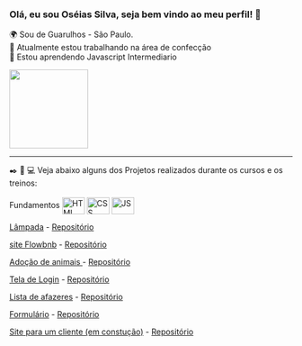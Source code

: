 ### Olá, eu sou Oséias Silva, seja bem vindo ao meu perfil! 👋

🌍  Sou de Guarulhos - São Paulo.<br>
🚀 Atualmente estou trabalhando na área de confecção <br>
🧠 Estou aprendendo Javascript Intermediario <br>

<img height="140em" src="https://camo.githubusercontent.com/acb4ad3659622203bf3dc21040a6b9e161bc90a965feb128e654ffc71ba18e0e/68747470733a2f2f6769746875622d726561646d652d73746174732e76657263656c2e6170702f6170692f746f702d6c616e67732f3f757365726e616d653d68656c656e612d4c756a616e2d476f6d6573266c61796f75743d636f6d70616374266c616e67735f636f756e743d37267468656d653d68696768636f6e7472617374" data-canonical-src="https://github-readme-stats.vercel.app/api/top-langs/?username=helena-Lujan-Gomes&amp;layout=compact&amp;langs_count=7&amp;theme=highcontrast" style="max-width: 100%;"><hr>


✒️ 📖 💻 Veja abaixo alguns dos Projetos realizados durante os cursos e os treinos:<br><br>
Fundamentos   <img align="center" alt="HTML" height="30" width="40" src="https://camo.githubusercontent.com/da7acacadecf91d6dc02efcd2be086bb6d78ddff19a1b7a0ab2755a6fda8b1e9/68747470733a2f2f63646e2e6a7364656c6976722e6e65742f67682f64657669636f6e732f64657669636f6e2f69636f6e732f68746d6c352f68746d6c352d6f726967696e616c2e737667" data-canonical-src="https://cdn.jsdelivr.net/gh/devicons/devicon/icons/html5/html5-original.svg" style="max-width: 100%;">
<img align="center" alt="CSS" height="30" width="40" src="https://camo.githubusercontent.com/2e496d4bfc6f753ddca87b521ce95c88219f77800212ffa6d4401ad368c82170/68747470733a2f2f63646e2e6a7364656c6976722e6e65742f67682f64657669636f6e732f64657669636f6e2f69636f6e732f637373332f637373332d6f726967696e616c2e737667" data-canonical-src="https://cdn.jsdelivr.net/gh/devicons/devicon/icons/css3/css3-original.svg" style="max-width: 100%;">
<img align="center" alt="JS" height="30" width="40" src="https://camo.githubusercontent.com/442c452cb73752bb1914ce03fce2017056d651a2099696b8594ddf5ccc74825e/68747470733a2f2f63646e2e6a7364656c6976722e6e65742f67682f64657669636f6e732f64657669636f6e2f69636f6e732f6a6176617363726970742f6a6176617363726970742d6f726967696e616c2e737667" data-canonical-src="https://cdn.jsdelivr.net/gh/devicons/devicon/icons/javascript/javascript-original.svg" style="max-width: 100%;">

<a href="https://oseias22.github.io/Lampada/" rel="nofollow"> Lâmpada</a> - <a href="https://github.com/Oseias22/Lampada">Repositório</a>

<a href="https://oseias22.github.io/Flowbnb/" rel="nofollow"> site Flowbnb</a> - <a href="https://github.com/Oseias22/Flowbnb">Repositório</a>

 <a href="https://oseias22.github.io/doacao-de-animais/" rel="nofollow"> Adoção de animais </a> - <a href="https://github.com/Oseias22/site-sobre-animais">Repositório</a>

<a href="https://oseias22.github.io/tela-de-login/" rel="nofollow"> Tela de Login</a> - <a href="https://github.com/Oseias22/tela-de-login">Repositório</a>

<a href="https://oseias22.github.io/Lista-de-afazeres/" rel="nofollow"> Lista de afazeres</a> - <a href="https://github.com/Oseias22/codigo-todo-dia-03">Repositório</a>

<a href="https://oseias22.github.io/Formulario/" rel="nofollow"> Formulário</a> - <a href="https://github.com/Oseias22/Formulario">Repositório</a>

<a href="https://oseias22.github.io/site-dei/" rel="nofollow"> Site para um cliente (em constução)</a> - <a href="https://github.com/Oseias22/site-dei">Repositório</a>
